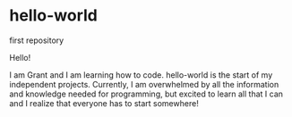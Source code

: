 # hello-world
first repository

Hello!

I am Grant and I am learning how to code. hello-world is the start of my independent projects.
Currently, I am overwhelmed by all the information and knowledge needed for programming, but 
excited to learn all that I can and I realize that everyone has to start somewhere!
